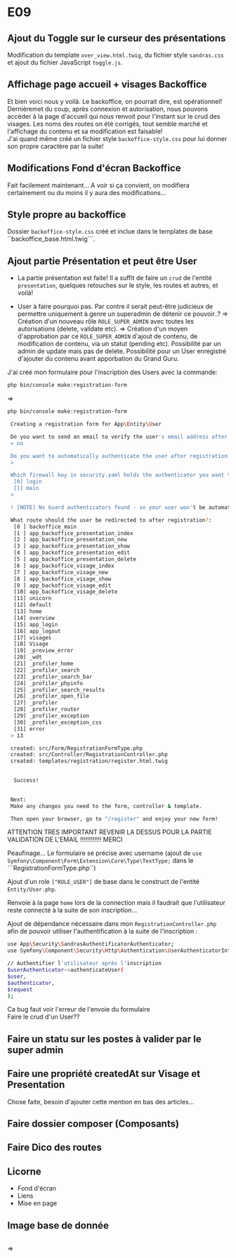 # E09

## Ajout du Toggle sur le curseur des présentations

Modification du template ```over_view.html.twig```, du fichier style ```sandras.css``` et ajout du fichier JavaScript ```toggle.js```.

## Affichage page accueil + visages Backoffice

Et bien voici nous y voilà. Le backoffice, on pourrait dire, est opérationnel!  
Dernièremet du coup, après connexion et autorisation, nous pouvons accéder à la page d'accueil qui nous renvoit pour l'instant sur le crud des visages. Les noms des routes on été corrigés, tout semble marché et l'affichage du contenu et sa modification est faisable!  
J'ai quand même créé un fichier style ```backoffice-style.css``` pour lui donner son propre caractère par la suite!  

## Modifications Fond d'écran Backoffice

Fait facilement maintenant... A voir si ça convient, on modifiera certainement ou du moins il y aura des modifications...

## Style propre au backoffice

Dossier ```backoffice-style.css``` créé et inclue dans le templates de base ``backoffice_base.html.twig```.

## Ajout partie Présentation et peut être User

* La partie présentation est faite!
  Il a suffit de faire un ```crud``` de l'entité ```presentation```, quelques retouches sur le style, les routes et autres, et voilà!

* User à faire pourquoi pas. Par contre il serait peut-être judicieux de permettre uniquement à genre un superadmin de détenir ce pouvoir..?
  => Création d'un nouveau rôle ```ROLE_SUPER_ADMIN``` avec toutes les autorisations (delete, validate etc).
  => Création d'un moyen d'approbation par ce ```ROLE_SUPER_ADMIN``` d'ajout de contenu, de modification de contenu, via un statut (pending etc). Possibilité par un admin de update mais pas de delete. Possibilité pour un User enregistré d'ajouter du contenu avant apporbation du Grand Guru.

J'ai créé mon formulaire pour l'inscription des Users avec la commande:

```bash
php bin/console make:registration-form
```

=>

```bash
php bin/console make:registration-form

 Creating a registration form for App\Entity\User

 Do you want to send an email to verify the user's email address after registration? (yes/no) [yes]:
 > no

 Do you want to automatically authenticate the user after registration? (yes/no) [yes]:
 > 

 Which firewall key in security.yaml holds the authenticator you want to use for logging in? [login]:
  [0] login
  [1] main
 > 

 ! [NOTE] No Guard authenticators found - so your user won't be automatically authenticated after registering.          

 What route should the user be redirected to after registration?:
  [0 ] backoffice_main
  [1 ] app_backoffice_presentation_index
  [2 ] app_backoffice_presentation_new
  [3 ] app_backoffice_presentation_show
  [4 ] app_backoffice_presentation_edit
  [5 ] app_backoffice_presentation_delete
  [6 ] app_backoffice_visage_index
  [7 ] app_backoffice_visage_new
  [8 ] app_backoffice_visage_show
  [9 ] app_backoffice_visage_edit
  [10] app_backoffice_visage_delete
  [11] unicorn
  [12] default
  [13] home
  [14] overview
  [15] app_login
  [16] app_logout
  [17] visages
  [18] Visage
  [19] _preview_error
  [20] _wdt
  [21] _profiler_home
  [22] _profiler_search
  [23] _profiler_search_bar
  [24] _profiler_phpinfo
  [25] _profiler_search_results
  [26] _profiler_open_file
  [27] _profiler
  [28] _profiler_router
  [29] _profiler_exception
  [30] _profiler_exception_css
  [31] error
 > 13

 created: src/Form/RegistrationFormType.php
 created: src/Controller/RegistrationController.php
 created: templates/registration/register.html.twig

           
  Success! 
           

 Next:
 Make any changes you need to the form, controller & template.

 Then open your browser, go to "/register" and enjoy your new form!
```

ATTENTION TRES IMPORTANT REVENIR LA DESSUS POUR LA PARTIE VALIDATION DE L'EMAIL !!!!!!!!!!!! MERCI  

Peaufinage... Le formulaire se précise avec username (ajout de ```use Symfony\Component\Form\Extension\Core\Type\TextType;``` dans le ```RegistrationFormType.php``)  

Ajout d'un role ```["ROLE_USER"]``` de base dans le construct de l'entité ```Entity/User.php```.  

Renvoie à la page ```home``` lors de la connection mais il faudrait que l'utilisateur reste connecté à la suite de son inscription...

Ajout de dépendance nécessaire dans mon ```RegistrationController.php``` afin de pouvoir utiliser l'authentification à la suite de l'inscription :  

```bash
use App\Security\SandrasAuthentificatorAuthenticator;
use Symfony\Component\Security\Http\Authentication\UserAuthenticatorInterface;
```

```bash
// Authentifier l'utilisateur après l'inscription
$userAuthenticator->authenticateUser(
$user,
$authenticator,
$request
);
```

Ca bug faut voir l'erreur de l'envoie du formulaire  
Faire le crud d'un User??

## Faire un statu sur les postes à valider par le super admin

## Faire une propriété createdAt sur Visage et Presentation

Chose faite, besoin d'ajouter cette mention en bas des articles...

## Faire dossier composer (Composants)

## Faire Dico des routes

## Licorne

* Fond d'écran
* Liens
* Mise en page

## Image base de donnée

```bash

```

=>

```bash

```
